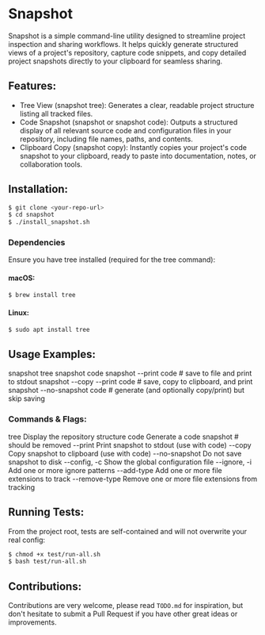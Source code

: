 # Snapshot

Snapshot is a simple command-line utility designed to streamline project inspection and sharing workflows. It helps quickly generate structured views of a project's repository, capture code snippets, and copy detailed project snapshots directly to your clipboard for seamless sharing.

## Features:
- Tree View (snapshot tree): Generates a clear, readable project structure listing all tracked files.
- Code Snapshot (snapshot or snapshot code): Outputs a structured display of all relevant source code and configuration files in your repository, including file names, paths, and contents.
- Clipboard Copy (snapshot copy): Instantly copies your project's code snapshot to your clipboard, ready to paste into documentation, notes, or collaboration tools.

## Installation:

```bash
$ git clone <your-repo-url>
$ cd snapshot
$ ./install_snapshot.sh
```

### Dependencies

Ensure you have tree installed (required for the tree command):

#### macOS:
```bash
$ brew install tree
```

#### Linux:

```bash
$ sudo apt install tree
```

## Usage Examples:

snapshot tree
snapshot code
snapshot --print code              # save to file and print to stdout
snapshot --copy --print code       # save, copy to clipboard, and print
snapshot --no-snapshot code        # generate (and optionally copy/print) but skip saving

### Commands & Flags:

tree                    Display the repository structure
code                    Generate a code snapshot # should be removed
--print                 Print snapshot to stdout (use with code)
--copy                  Copy snapshot to clipboard (use with code)
--no-snapshot           Do not save snapshot to disk
--config, -c            Show the global configuration file
--ignore, -i            Add one or more ignore patterns
--add-type              Add one or more file extensions to track
--remove-type           Remove one or more file extensions from tracking

## Running Tests:

From the project root, tests are self-contained and will not overwrite your real config:

```bash
$ chmod +x test/run-all.sh
$ bash test/run-all.sh
```

## Contributions:
Contributions are very welcome, please read `TODO.md` for inspiration, but don't hesitate to submit a Pull Request if you have other great ideas or improvements.
